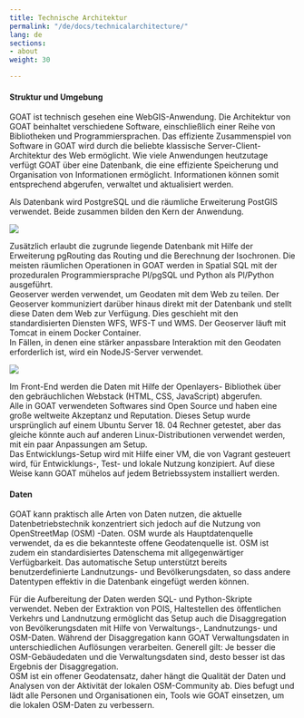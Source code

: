 ```yaml
---
title: Technische Architektur
permalink: "/de/docs/technicalarchitecture/"
lang: de
sections:
- about
weight: 30

---
```

#### Struktur und Umgebung

GOAT ist technisch gesehen eine WebGIS-Anwendung. Die Architektur von GOAT beinhaltet verschiedene Software, einschließlich einer Reihe von Bibliotheken und Programmiersprachen. Das effiziente Zusammenspiel von Software in GOAT wird durch die beliebte klassische Server-Client-Architektur des Web ermöglicht. Wie viele Anwendungen heutzutage verfügt GOAT über eine Datenbank, die eine effiziente Speicherung und Organisation von Informationen ermöglicht. Informationen können somit entsprechend abgerufen, verwaltet und aktualisiert werden.

Als Datenbank wird PostgreSQL und die räumliche Erweiterung PostGIS verwendet. Beide zusammen bilden den Kern der Anwendung.

![](/images/docs/about/libraries_used.webp)

Zusätzlich erlaubt die zugrunde liegende Datenbank mit Hilfe der Erweiterung pgRouting das Routing und die Berechnung der Isochronen. Die meisten räumlichen Operationen in GOAT werden in Spatial SQL mit der prozeduralen Programmiersprache Pl/pgSQL und Python als Pl/Python ausgeführt.  
Geoserver werden verwendet, um Geodaten mit dem Web zu teilen. Der Geoserver kommuniziert darüber hinaus direkt mit der Datenbank und stellt diese Daten dem Web zur Verfügung. Dies geschieht mit den standardisierten Diensten WFS, WFS-T und WMS. Der Geoserver läuft mit Tomcat in einem Docker Container.  
In Fällen, in denen eine stärker anpassbare Interaktion mit den Geodaten erforderlich ist, wird ein NodeJS-Server verwendet.

![](/images/docs/about/server_client_architecture.webp)

Im Front-End werden die Daten mit Hilfe der Openlayers- Bibliothek über den gebräuchlichen Webstack (HTML, CSS, JavaScript) abgerufen.  
Alle in GOAT verwendeten Softwares sind Open Source und haben eine große weltweite Akzeptanz und Reputation. Dieses Setup wurde ursprünglich auf einem Ubuntu Server 18. 04 Rechner getestet, aber das gleiche könnte auch auf anderen Linux-Distributionen verwendet werden, mit ein paar Anpassungen am Setup.  
Das Entwicklungs-Setup wird mit Hilfe einer VM, die von Vagrant gesteuert wird, für Entwicklungs-, Test- und lokale Nutzung konzipiert. Auf diese Weise kann GOAT mühelos auf jedem Betriebssystem installiert werden.

#### Daten

GOAT kann praktisch alle Arten von Daten nutzen, die aktuelle Datenbetriebstechnik konzentriert sich jedoch auf die Nutzung von OpenStreetMap (OSM) -Daten. OSM wurde als Hauptdatenquelle verwendet, da es die bekannteste offene Geodatenquelle ist. OSM ist zudem ein standardisiertes Datenschema mit allgegenwärtiger Verfügbarkeit. Das automatische Setup unterstützt bereits benutzerdefinierte Landnutzungs- und Bevölkerungsdaten, so dass andere Datentypen effektiv in die Datenbank eingefügt werden können.

Für die Aufbereitung der Daten werden SQL- und Python-Skripte verwendet. Neben der Extraktion von POIS, Haltestellen des öffentlichen Verkehrs und Landnutzung ermöglicht das Setup auch die Disaggregation von Bevölkerungsdaten mit Hilfe von Verwaltungs-, Landnutzungs- und OSM-Daten. Während der Disaggregation kann GOAT Verwaltungsdaten in unterschiedlichen Auflösungen verarbeiten. Generell gilt: Je besser die OSM-Gebäudedaten und die Verwaltungsdaten sind, desto besser ist das Ergebnis der Disaggregation.  
OSM ist ein offener Geodatensatz, daher hängt die Qualität der Daten und Analysen von der Aktivität der lokalen OSM-Community ab. Dies befugt und lädt alle Personen und Organisationen ein, Tools wie GOAT einsetzen, um die lokalen OSM-Daten zu verbessern.